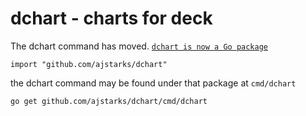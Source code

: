 # dchart - charts for deck

The dchart command has moved. [```dchart is now a Go package```](https://github.com/ajstarks/dchart)

	import "github.com/ajstarks/dchart"

the dchart command may be found under that package at ```cmd/dchart```

	go get github.com/ajstarks/dchart/cmd/dchart

	
